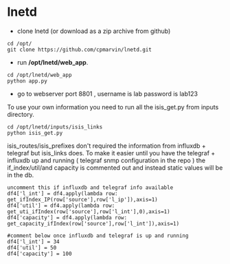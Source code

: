 # lnetd

   
- clone lnetd (or download as a zip archive from github)
```
cd /opt/
git clone https://github.com/cpmarvin/lnetd.git
```
    
- run **/opt/lnetd/web_app**.
```
cd /opt/lnetd/web_app
python app.py
```
- go to webserver port 8801 , username is lab password is lab123

To use your own information you need to run all the isis_get.py from inputs directory.

```
cd /opt/lnetd/inputs/isis_links
python isis_get.py
```

isis_routes/isis_prefixes don't required the information from influxdb + telegraf but isis_links does. To make it easier until you have the telegraf + influxdb up and running ( telegraf snmp configuration in the repo ) the if_index/util/and capacity is commented out and instead static values will be in the db. 

```
uncomment this if influxdb and telegraf info available
df4['l_int'] = df4.apply(lambda row: get_ifIndex_IP(row['source'],row['l_ip']),axis=1)
df4['util'] = df4.apply(lambda row: get_uti_ifIndex(row['source'],row['l_int'],0),axis=1)
df4['capacity'] = df4.apply(lambda row: get_capacity_ifIndex(row['source'],row['l_int']),axis=1)

#comment below once influxdb and telegraf is up and running
df4['l_int'] = 34
df4['util'] = 50
df4['capacity'] = 100

```
